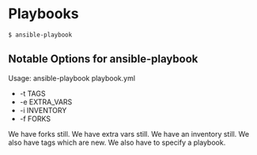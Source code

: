 Playbooks
===

```
$ ansible-playbook
```

Notable Options for ansible-playbook
---

Usage: ansible-playbook playbook.yml

* -t TAGS
* -e EXTRA_VARS
* -i INVENTORY
* -f FORKS

We have forks still. We have extra vars still. We have an inventory still. We also have tags which are new. We also have to specify a playbook. 
